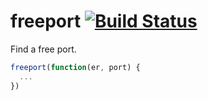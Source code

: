 freeport [![Build Status](https://secure.travis-ci.org/daaku/nodejs-freeport.png)](http://travis-ci.org/daaku/nodejs-freeport)
========

Find a free port.

```javascript
freeport(function(er, port) {
  ...
})
```
